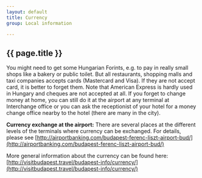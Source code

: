 ```yaml
---
layout: default
title: Currency
group: Local information

---
```




## {{ page.title }}

You might need to get some Hungarian Forints, e.g. to pay in really small shops like a bakery or public toilet. But all restaurants, shopping malls and taxi companies accepts cards (Mastercard and Visa). If they are not accept card, it is better to forget them. Note that American Express is hardly used in Hungary and cheques are not accepted at all.
If you forget to change money at home, you can still do it at the airport at any terminal at Interchange office or you can ask the receptionist of your hotel for a money change office nearby to the hotel (there are many in the city).

**Currency exchange at the airport:**
There are several places at the different levels of the terminals where currency can be exchanged.
For details, please see [http://airportbanking.com/budapest-ferenc-liszt-airport-bud/](http://airportbanking.com/budapest-ferenc-liszt-airport-bud/)  

More general information about the currency can be found here: [http://visitbudapest.travel/budapest-info/currency/](http://visitbudapest.travel/budapest-info/currency/)


